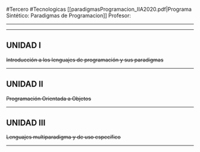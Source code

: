 #Tercero #Tecnologicas 
[[paradigmasProgramacion_IIA2020.pdf|Programa Sintético: Paradigmas de Programacion]]
Profesor: 
____
----
## UNIDAD I
~~Introducción a los lenguajes de programación y sus paradigmas~~

----
## UNIDAD II
~~Programación Orientada a Objetos~~

----
## UNIDAD III
~~Lenguajes multiparadigma y de uso específico~~

____

